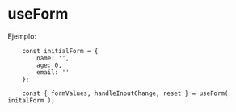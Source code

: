 # useForm

Ejemplo:

```
    const initialForm = {
        name: '',
        age: 0,
        email: ''
    };

    const { formValues, handleInputChange, reset } = useForm( initalForm );
```
